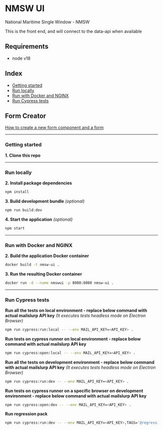 # NMSW UI
National Maritime Single Window - NMSW

This is the front end, and will connect to the data-api when available

## Requirements

* node v18

## Index
* [Getting started](#getting-started)
* [Run locally](#run-locally)
* [Run with Docker and NGINX](#run-with-docker-and-nginx)
* [Run Cypress tests](#run-cypress-tests)

## Form Creator
<a href="https://github.com/UKHomeOffice/nmsw-ui/blob/main/docs/form_creator.md">How to create a new form component and a form</a>

----

### Getting started

**1. Clone this repo**

----

### Run locally
**2. Install package dependencies**
```sh
npm install
```
**3. Build development bundle** *(optional)*
```sh
npm run build:dev
```
**4. Start the application** *(optional)*
```sh
npm start
```
----

### Run with Docker and NGINX
**2. Build the application Docker container**
```sh
docker build -t nmsw-ui .
```
**3. Run the resulting Docker container**
```sh
docker run -d --name nmswui -p 8080:8080 nmsw-ui .
```

----

### Run Cypress tests
**Run all the tests on local environment - replace below command with actual mailslurp API key** *(It executes tests headless mode on Electron Browser)*
```sh
npm run cypress:run:local -- --env MAIL_API_KEY=<API_KEY> .
```
**Run tests on cypress runner on local environment - replace below command with actual mailslurp API key**
```sh
npm run cypress:open:local -- --env MAIL_API_KEY=<API_KEY> .
```
**Run all the tests on development environment - replace below command with actual mailslurp API key** *(It executes tests headless mode on Electron Browser)*
```sh
npm run cypress:run:dev -- --env MAIL_API_KEY=<API_KEY> .
```
**Run tests on cypress runner on a specific browser on development environment - replace below command with actual mailslurp API key**
```sh
npm run cypress:open:dev -- --env MAIL_API_KEY=<API_KEY> .
```
**Run regression pack**
```sh
npm run cypress:run:dev -- --env MAIL_API_KEY=<API_KEY>,TAGS='@regression' .
```
